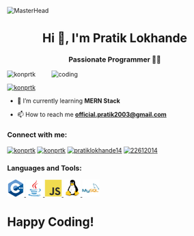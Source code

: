 ![MasterHead](https://cdna.artstation.com/p/assets/images/images/021/720/920/original/pixel-jeff-mario.gif?1572709433)
<h1 align="center">Hi 👋, I'm Pratik Lokhande</h1>
<h3 align="center">Passionate Programmer 👨‍💻</h3>
<img align="right" width="400" src="https://media.tenor.com/YZPnGuPeZv8AAAAd/coding.gif" alt="coding">

<p align="left"> <img src="https://komarev.com/ghpvc/?username=konprtk&label=Profile%20views&color=0e75b6&style=flat" alt="konprtk" /> </p>

<p align="left"> <a href="https://twitter.com/konprtk" target="blank"><img src="https://img.shields.io/twitter/follow/konprtk?logo=twitter&style=for-the-badge" alt="konprtk" /></a> </p>

- 🌱 I’m currently learning **MERN Stack**

- 📫 How to reach me **official.pratik2003@gmail.com**

<h3 align="left">Connect with me:</h3>
<p align="left">
<a href="https://codepen.io/konprtk" target="blank"><img align="center" src="https://raw.githubusercontent.com/rahuldkjain/github-profile-readme-generator/master/src/images/icons/Social/codepen.svg" alt="konprtk" height="30" width="40" /></a>
<a href="https://twitter.com/konprtk" target="blank"><img align="center" src="https://raw.githubusercontent.com/rahuldkjain/github-profile-readme-generator/master/src/images/icons/Social/twitter.svg" alt="konprtk" height="30" width="40" /></a>
<a href="https://linkedin.com/in/pratiklokhande14" target="blank"><img align="center" src="https://raw.githubusercontent.com/rahuldkjain/github-profile-readme-generator/master/src/images/icons/Social/linked-in-alt.svg" alt="pratiklokhande14" height="30" width="40" /></a>
<a href="https://stackoverflow.com/users/22612014" target="blank"><img align="center" src="https://raw.githubusercontent.com/rahuldkjain/github-profile-readme-generator/master/src/images/icons/Social/stack-overflow.svg" alt="22612014" height="30" width="40" /></a>
</p>

<h3 align="left">Languages and Tools:</h3>
<p align="left"> <a href="https://www.w3schools.com/cpp/" target="_blank" rel="noreferrer"> <img src="https://raw.githubusercontent.com/devicons/devicon/master/icons/cplusplus/cplusplus-original.svg" alt="cplusplus" width="40" height="40"/> </a> <a href="https://www.java.com" target="_blank" rel="noreferrer"> <img src="https://raw.githubusercontent.com/devicons/devicon/master/icons/java/java-original.svg" alt="java" width="40" height="40"/> </a> <a href="https://developer.mozilla.org/en-US/docs/Web/JavaScript" target="_blank" rel="noreferrer"> <img src="https://raw.githubusercontent.com/devicons/devicon/master/icons/javascript/javascript-original.svg" alt="javascript" width="40" height="40"/> </a> <a href="https://www.linux.org/" target="_blank" rel="noreferrer"> <img src="https://raw.githubusercontent.com/devicons/devicon/master/icons/linux/linux-original.svg" alt="linux" width="40" height="40"/> </a> <a href="https://www.mysql.com/" target="_blank" rel="noreferrer"> <img src="https://raw.githubusercontent.com/devicons/devicon/master/icons/mysql/mysql-original-wordmark.svg" alt="mysql" width="40" height="40"/> </a> </p>

# Happy Coding!
